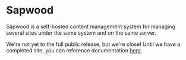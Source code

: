 Sapwood
=============

Sapwood is a self-hosted content management system for managing several sites
under the same system and on the same server.

We're not yet to the full public release, but we're close! Until we have a
completed site, you can reference documentation
[here](https://github.com/rocktree/taproot/tree/docs).
